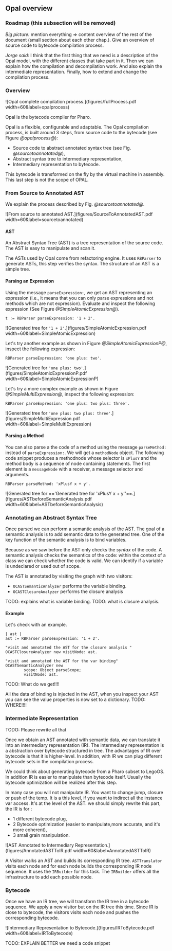 ## Opal overview### Roadmap \(this subsection will be removed\)_Big picture:_ mention everything => content overview of the rest of the document \(small section about each other chap.\).Give an overview of source code to bytecode compilation process._Jorge said:_ I think that the first thing that we need is a description of the Opal model, with the different classes that take part in it. Then we can explain how the compilation and decompilation work. And also explain the intermediate representation. Finally, how to extend and change the compilation process.### Overview![Opal complete compilation process.](figures/fullProcess.pdf width=60&label=opalprocess)Opal is the bytecode compiler for Pharo.Opal is a flexible, configurable and adaptable.The Opal compilation process, is built around 3 steps, from source code to the bytecode \(see Figure *@opalprocess@*\):- Source code to abstract annotated syntax tree \(see Fig. *@sourcetoannotated@*\),- Abstract syntax tree to intermediary representation,- Intermediary representation to bytecode.This bytecode is transformed on the fly by the virtual machine in assembly. This last step is notthe scope of OPAL.### From Source to Annotated ASTWe explain the process described by Fig. *@sourcetoannotated@*.![From source to annotated AST.](figures/SourceToAnnotatedAST.pdf width=60&label=sourcetoannotated)#### ASTAn Abstract Syntax Tree \(AST\) is a tree representation of the source code. The AST is easy to manipulate and scan it.The ASTs used by Opal come from refactoring engine. It uses `RBParser` to generate ASTs, this step verifies the syntax. The structure of an AST is a simple tree.#### Parsing an ExpressionUsing the message `parseExpression:`, we get an AST representing an expression \(i.e., it means that you can only parse expressions and not methods which are not expression\).Evaluate and inspect the following expression \(See Figure *@SimpleAtomicExpression@*\).```t := RBParser parseExpression: '1 + 2'.```![Generated tree for `'1 + 2'`.](figures/SimpleAtomicExpression.pdf width=60&label=SimpleAtomicExpression)Let's try another example as shown in Figure *@SimpleAtomicExpressionP@*, inspect the following expression:```RBParser parseExpression: 'one plus: two'.```![Generated tree for `'one plus: two'`.](figures/SimpleAtomicExpressionP.pdf width=60&label=SimpleAtomicExpressionP)Let's try a more complex example as shown in Figure *@SimpleMultiExpression@*, inspect the following expression:```RBParser parseExpression: 'one plus: two plus: three'.```![Generated tree for `'one plus: two plus: three'`.](figures/SimpleMultiExpression.pdf width=60&label=SimpleMultiExpression)#### Parsing a MethodYou can also parse a the code of a method using the message `parseMethod:` instead of `parseExpression:`. We will get a `methodNode` object.The following code snippet produces a methodnode whose selector is `xPlusY` and the method body is a sequence of node containing statements. The first element is a `messageNode` with a receiver, a message selector and arguments.```RBParser parseMethod: 'xPlusY x + y'.```![Generated tree for =='Generated tree for  'xPlusY x + y''==.](figures/ASTbeforeSemanticAnalysis.pdf width=60&label=ASTbeforeSemanticAnalysis)### Annotating an Abstract Syntax TreeOnce parsed we can perform a semantic analysis of the AST. The goal of a semantic analysis is to add semantic data to the generated tree. One of the key function of the semantic analysis is to bind variables.Because as we saw before the AST only checks the _syntax_ of the code. A semantic analysis  checks the semantics of the code: within the context of a class we can check whether the code is valid. We can identify if a variable is undeclared or used out of scope.The AST is annotated by visiting the graph with two visitors:- `OCASTSemanticAnalyzer` performs the variable binding.- `OCASTClosureAnalyzer` performs the closure analysisTODO: explains what is variable binding.TODO: what is closure analysis.#### ExampleLet's check with an example.```| ast |
ast := RBParser parseExpression: '1 + 2'.

"visit and annotated the AST for the closure analysis "
OCASTClosureAnalyzer new visitNode: ast.

"visit and annotated the AST for the var binding"
OCASTSemanticAnalyzer new
		scope: Object parseScope;
		visitNode: ast.```TODO: What do we get!!!!All the data of binding is injected in the AST, when you inspect your AST you can see the value properties is nowset to a dictionary.TODO: WHERE!!!!### Intermediate RepresentationTODO: Please rewrite all thatOnce we obtain an AST annotated with semantic data, we can translate it into an intermediary representation \(IR\). The intermediary representation is a abstraction over bytecode structured in tree. The advantages of IR over bytecode is that it is higher-level. In addition, with IR we can plug different bytecode sets in the compilation process.We could think about generating bytecode from a Pharo subset to LegoOS. In addition IR is easier to manipulate than bytecode itself. Usually the bytecode optimization will be realized after this step.In many case you will not manipulate IR.  You want to change jump, closure or push of the temp. It is a this level, if you want to indirect all the instance var access.  It's at the level of the AST. we should simply rewrite this part, the IR is for :- 1 different bytecode plug,- 2 Bytecode optimization \(easier to manipulate,more accurate, and it's more coherent\),- 3 small grain manipulation.![AST Annotated to Intermediary Representation.](figures/AnnotatedASTToIR.pdf width=60&label=AnnotatedASTToIR)A Visitor walks an AST and builds its corresponding IR tree. `ASTTranslator`  visits each node and for each node  builds the corresponding IR node sequence. It uses the `IRBuilder` for this task.The `IRBuilder` offers all the infrastructure to add each possible node.### BytecodeOnce we have an IR tree, we will transform the IR tree in a bytecode sequence. We apply a new visitor but on the IR tree this time. Since IR is close to bytecode, the visitors visits each node and pushes the corresponding bytecode.![Intermediary Representation to Bytecode.](figures/IRToBytecode.pdf width=60&label=IRToBytecode)TODO: EXPLAIN BETTER we need a code snippet<!inputFile|path=Compilation.md!>